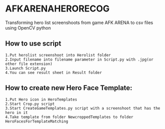# AFKARENAHERORECOG
Transforming hero list screenshoots from game AFK ARENA to csv files using OpenCV python

## How to use script

    1.Put herolist screenshoot into Herolist folder
    2.Input filename into filename parameter in Script.py with .jpg(or other file extension)
    3.Launch Script.py
    4.You can see result sheet in Result folder

## How to create new Hero Face Template:

    1.Put Hero icon in HeroTemplates
    2.Start Crop.py script
    3.Start CreateGameTemplates.py script with a screenshoot that has the hero in it
    4.Take template from folder NewcroppedTemplates to folder HeroFacesForTemplateMatching
